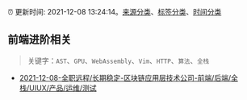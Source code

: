 :alarm_clock: 更新时间: 2021-12-08 13:24:14。[来源分类](../README.md)、[标签分类](../TAGS.md)、[时间分类](../TIMELINE.md)

## 前端进阶相关


> 关键字：`AST`、`GPU`、`WebAssembly`、`Vim`、`HTTP`、`算法`、`全栈`



- [2021-12-08-全职远程/长期稳定-区块链应用层技术公司-前端/后端/全栈/UIUX/产品/运维/测试](https://www.v2ex.com/t/820958) 